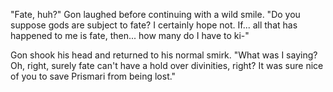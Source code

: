 "Fate, huh?" Gon laughed before continuing with a wild smile. "Do you suppose gods are subject to fate? I certainly hope not. If... all that has happened to me is fate, then... how many do I have to ki-"

Gon shook his head and returned to his normal smirk. "What was I saying? Oh, right, surely fate can't have a hold over divinities, right? It was sure nice of you to save Prismari from being lost."